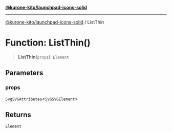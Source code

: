 [**@kurone-kito/launchpad-icons-solid**](../README.md)

***

[@kurone-kito/launchpad-icons-solid](../globals.md) / ListThin

# Function: ListThin()

> **ListThin**(`props`): `Element`

## Parameters

### props

`SvgSVGAttributes`\<`SVGSVGElement`\>

## Returns

`Element`
